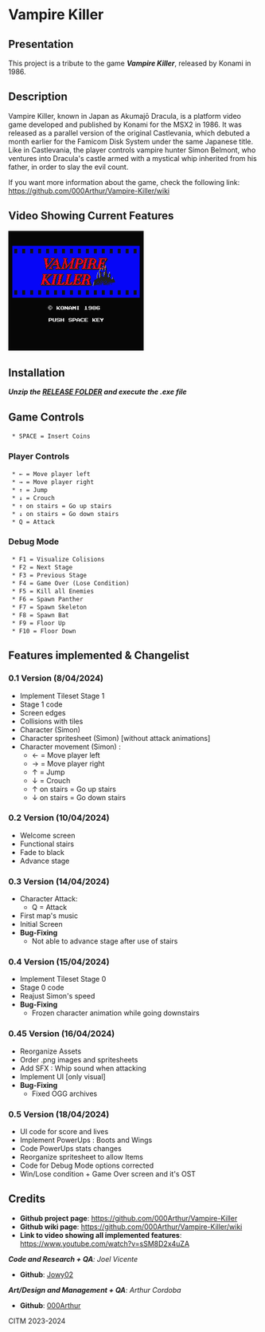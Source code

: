 # Vampire Killer
## Presentation
This project is a tribute to the game **_Vampire Killer_**, released by Konami in 1986.

## Description
Vampire Killer, known in Japan as Akumajō Dracula, is a platform video game developed and published by Konami for the MSX2 in 1986. It was released as a parallel version of the original Castlevania, which debuted a month earlier for the Famicom Disk System under the same Japanese title.
Like in Castlevania, the player controls vampire hunter Simon Belmont, who ventures into Dracula's castle armed with a mystical whip inherited from his father, in order to slay the evil count.

If you want more information about the game, check the following link: https://github.com/000Arthur/Vampire-Killer/wiki

## Video Showing Current Features

[![Watch the video](https://github.com/000Arthur/Vampire-Killer/blob/main/VampireKiller_Sprites/Intro/Vampire_Killer_MSX_Title_Screen_English_2.png?raw=true)](https://youtu.be/5EHmAKTD8FI)

## Installation
**_Unzip the [RELEASE FOLDER](https://github.com/000Arthur/Vampire-Killer/releases) and execute the .exe file_**


## Game Controls
     * SPACE = Insert Coins
     
### Player Controls
     * ← = Move player left
     * → = Move player right
     * ↑ = Jump
     * ↓ = Crouch
     * ↑ on stairs = Go up stairs 
     * ↓ on stairs = Go down stairs
     * Q = Attack

### Debug Mode
     * F1 = Visualize Colisions
     * F2 = Next Stage
     * F3 = Previous Stage
     * F4 = Game Over (Lose Condition)
     * F5 = Kill all Enemies
     * F6 = Spawn Panther
     * F7 = Spawn Skeleton
     * F8 = Spawn Bat
     * F9 = Floor Up
     * F10 = Floor Down
     
## Features implemented & Changelist
### 0.1 Version (8/04/2024)
* Implement Tileset Stage 1
* Stage 1 code
* Screen edges
* Collisions with tiles
* Character (Simon)
* Character spritesheet (Simon) [without attack animations]
* Character movement (Simon) :
     * ← = Move player left
     * → = Move player right
     * ↑ = Jump
     * ↓ = Crouch
     * ↑ on stairs = Go up stairs 
     * ↓ on stairs = Go down stairs
### 0.2 Version (10/04/2024)
* Welcome screen
* Functional stairs
* Fade to black
* Advance stage
### 0.3 Version (14/04/2024)
* Character Attack:
     * Q = Attack
* First map's music
* Initial Screen
* **Bug-Fixing**
     * Not able to advance stage after use of stairs
### 0.4 Version (15/04/2024)
* Implement Tileset Stage 0
* Stage 0 code
* Reajust Simon's speed
* **Bug-Fixing**
     * Frozen character animation while going downstairs
### 0.45 Version (16/04/2024)
* Reorganize Assets
* Order .png images and spritesheets
* Add SFX : Whip sound when attacking
* Implement UI [only visual]
* **Bug-Fixing**
     * Fixed OGG archives
### 0.5 Version (18/04/2024)
* UI code for score and lives
* Implement PowerUps : Boots and Wings
* Code PowerUps stats changes
* Reorganize spritesheet to allow Items
* Code for Debug Mode options corrected
* Win/Lose condition + Game Over screen and it's OST

## Credits
* **Github project page**: https://github.com/000Arthur/Vampire-Killer
* **Github wiki page**: https://github.com/000Arthur/Vampire-Killer/wiki
* **Link to video showing all implemented features**: https://www.youtube.com/watch?v=sSM8D2x4uZA

_**Code and Research + QA**: Joel Vicente_
* **Github**: [Jowy02](https://github.com/Jowy02)

_**Art/Design and Management + QA**: Arthur Cordoba_
* **Github**: [000Arthur](https://github.com/000Arthur)

CITM 2023-2024
